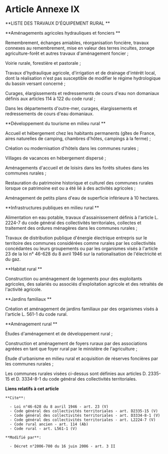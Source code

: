 # Article Annexe IX

**LISTE DES TRAVAUX D'ÉQUIPEMENT RURAL **

**Aménagements agricoles hydrauliques et fonciers **

Remembrement, échanges amiables, réorganisation foncière, travaux connexes au remembrement, mise en valeur des terres
incultes, zonage agriculture-forêt et autres travaux d'aménagement foncier ; 

Voirie rurale, forestière et pastorale ; 

Travaux d'hydraulique agricole, d'irrigation et de drainage d'intérêt local, dont la réalisation n'est pas susceptible de
modifier le régime hydrologique du bassin versant concerné ; 

Curages, élargissements et redressements de cours d'eau non domaniaux définis aux articles 114 à 122 du code rural ; 

Dans les départements d'outre-mer, curages, élargissements et redressements de cours d'eau domaniaux. 

**Développement du tourisme en milieu rural **

Accueil et hébergement chez les habitants permanents (gîtes de France, aires naturelles de camping, chambres d'hôtes,
campings à la ferme) ; 

Création ou modernisation d'hôtels dans les communes rurales ; 

Villages de vacances en hébergement dispersé ; 

Aménagements d'accueil et de loisirs dans les forêts situées dans les communes rurales ; 

Restauration du patrimoine historique et culturel des communes rurales lorsque ce patrimoine est ou a été lié à des activités
agricoles ; 

Aménagement de petits plans d'eau de superficie inférieure à 10 hectares. 

**Infrastructures publiques en milieu rural **

Alimentation en eau potable, travaux d'assainissement définis à l'article L. 2224-7 du code général des collectivités
territoriales, collectes et traitement des ordures ménagères dans les communes rurales ; 

Travaux de distribution publique d'énergie électrique entrepris sur le territoire des communes considérées comme rurales par
les collectivités concédantes ou leurs groupements ou par les organismes visés à l'article 23 de la loi n° 46-628 du 8 avril
1946 sur la nationalisation de l'électricité et du gaz. 

**Habitat rural **

Construction ou aménagement de logements pour des exploitants agricoles, des salariés ou associés d'exploitation agricole et
des retraités de l'activité agricole. 

**Jardins familiaux **

Création et aménagement de jardins familiaux par des organismes visés à l'article L. 561-1 du code rural. 

**Aménagement rural **

Études d'aménagement et de développement rural ; 

Construction et aménagement de foyers ruraux par des associations agréées en tant que foyer rural par le ministère de
l'agriculture ; 

Étude d'urbanisme en milieu rural et acquisition de réserves foncières par les communes rurales ; 

Les communes rurales visées ci-dessus sont définies aux articles D. 2335-15 et D. 3334-8-1 du code général des collectivités
territoriales.

**Liens relatifs à cet article**

	**Cite**:

	  - Loi n°46-628 du 8 avril 1946 - art. 23 (V)
	  - Code général des collectivités territoriales - art. D2335-15 (V)
	  - Code général des collectivités territoriales - art. D3334-8-1 (V)
	  - Code général des collectivités territoriales - art. L2224-7 (V)
	  - Code rural ancien - art. 114 (Ab)
	  - Code rural - art. L561-1 (V)

	**Modifié par**:

	  - Décret n°2006-700 du 16 juin 2006 - art. 3 II
